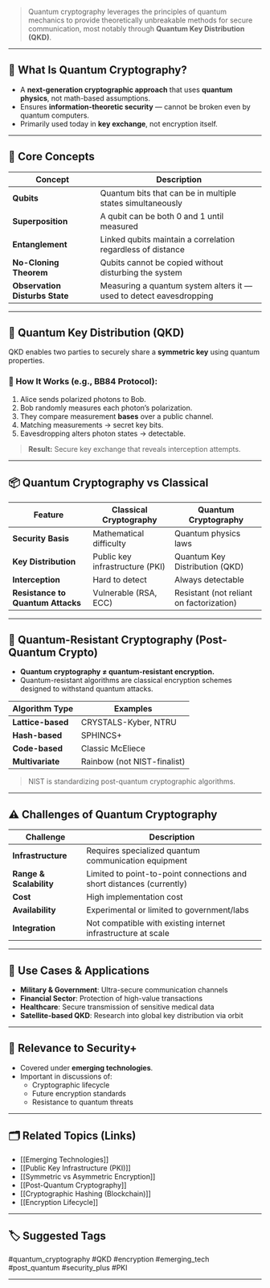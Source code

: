 > Quantum cryptography leverages the principles of quantum mechanics to provide theoretically unbreakable methods for secure communication, most notably through **Quantum Key Distribution (QKD)**.

---

## 📌 What Is Quantum Cryptography?

- A **next-generation cryptographic approach** that uses **quantum physics**, not math-based assumptions.
- Ensures **information-theoretic security** — cannot be broken even by quantum computers.
- Primarily used today in **key exchange**, not encryption itself.

---

## 🧠 Core Concepts

| Concept                    | Description                                                                 |
|----------------------------|-----------------------------------------------------------------------------|
| **Qubits**                 | Quantum bits that can be in multiple states simultaneously                  |
| **Superposition**          | A qubit can be both 0 and 1 until measured                                 |
| **Entanglement**           | Linked qubits maintain a correlation regardless of distance                 |
| **No-Cloning Theorem**     | Qubits cannot be copied without disturbing the system                       |
| **Observation Disturbs State** | Measuring a quantum system alters it — used to detect eavesdropping    |

---

## 🔐 Quantum Key Distribution (QKD)

QKD enables two parties to securely share a **symmetric key** using quantum properties.

### 🔄 How It Works (e.g., BB84 Protocol):

1. Alice sends polarized photons to Bob.
2. Bob randomly measures each photon’s polarization.
3. They compare measurement **bases** over a public channel.
4. Matching measurements → secret key bits.
5. Eavesdropping alters photon states → detectable.

> **Result:** Secure key exchange that reveals interception attempts.

---

## 📦 Quantum Cryptography vs Classical

| Feature               | Classical Cryptography              | Quantum Cryptography                     |
|-----------------------|-------------------------------------|-------------------------------------------|
| **Security Basis**    | Mathematical difficulty             | Quantum physics laws                      |
| **Key Distribution**  | Public key infrastructure (PKI)     | Quantum Key Distribution (QKD)            |
| **Interception**      | Hard to detect                      | Always detectable                         |
| **Resistance to Quantum Attacks** | Vulnerable (RSA, ECC)             | Resistant (not reliant on factorization)  |

---

## 🧪 Quantum-Resistant Cryptography (Post-Quantum Crypto)

- **Quantum cryptography ≠ quantum-resistant encryption.**
- Quantum-resistant algorithms are classical encryption schemes designed to withstand quantum attacks.

| Algorithm Type            | Examples                              |
|---------------------------|----------------------------------------|
| **Lattice-based**         | CRYSTALS-Kyber, NTRU                    |
| **Hash-based**            | SPHINCS+                               |
| **Code-based**            | Classic McEliece                       |
| **Multivariate**          | Rainbow (not NIST-finalist)            |

> NIST is standardizing post-quantum cryptographic algorithms.

---

## ⚠️ Challenges of Quantum Cryptography

| Challenge               | Description                                                                |
|--------------------------|-----------------------------------------------------------------------------|
| **Infrastructure**       | Requires specialized quantum communication equipment                       |
| **Range & Scalability**  | Limited to point-to-point connections and short distances (currently)      |
| **Cost**                 | High implementation cost                                                   |
| **Availability**         | Experimental or limited to government/labs                                 |
| **Integration**          | Not compatible with existing internet infrastructure at scale              |

---

## 🔐 Use Cases & Applications

- **Military & Government**: Ultra-secure communication channels
- **Financial Sector**: Protection of high-value transactions
- **Healthcare**: Secure transmission of sensitive medical data
- **Satellite-based QKD**: Research into global key distribution via orbit

---

## 🧭 Relevance to Security+

- Covered under **emerging technologies**.
- Important in discussions of:
  - Cryptographic lifecycle
  - Future encryption standards
  - Resistance to quantum threats

---

## 🗂 Related Topics (Links)

- [[Emerging Technologies]]
- [[Public Key Infrastructure (PKI)]]
- [[Symmetric vs Asymmetric Encryption]]
- [[Post-Quantum Cryptography]]
- [[Cryptographic Hashing (Blockchain)]]
- [[Encryption Lifecycle]]

---

## 🏷 Suggested Tags

#quantum_cryptography #QKD #encryption #emerging_tech #post_quantum #security_plus #PKI

---

